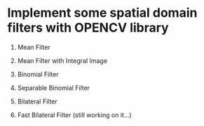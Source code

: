 # Implement some spatial domain filters with OPENCV library

1. Mean Filter

2. Mean Filter with Integral Image

3. Binomial Filter

4. Separable Binomial Filter

5. Bilateral Filter 

6. Fast Bilateral Filter (still working on it...)

